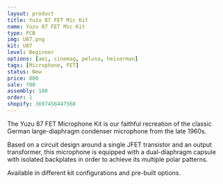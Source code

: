 ```yaml
---
layout: product
title: Yuzu 87 FET Mic Kit
name: Yuzu 87 FET Mic Kit
type: PCB
img: U87.png
kit: U87
level: Beginner
options: [ami, cinemag, peluso, heiserman]
tags: [Microphone, FET]
status: New
price: 800
sale: 700
assembly: 100
order: 1
shopify: 3697456447568
---
```


The Yuzu 87 FET Microphone Kit is our faithful recreation of the classic German large-diaphragm condenser microphone from the late 1960s.

Based on a circuit design around a single JFET transistor and an output transformer, this microphone is equipped with a dual-diaphragm capsule with isolated backplates in order to achieve its multiple polar patterns.

Available in different kit configurations and pre-built options.
